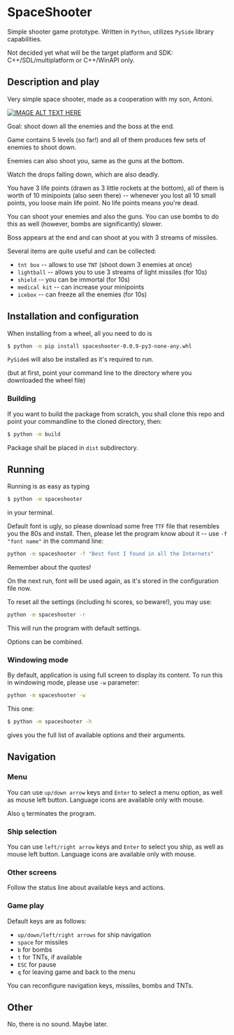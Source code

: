 # SpaceShooter

Simple shooter game prototype. Written in `Python`, utilizes `PySide` library capabilities.

Not decided yet what will be the target platform and SDK: C++/SDL/multiplatform or C++/WinAPI only.

## Description and play

Very simple space shooter, made as a cooperation with my son, Antoni.

[![IMAGE ALT TEXT HERE](https://img.youtube.com/vi/plLSaAU3At8/0.jpg)](https://www.youtube.com/watch?v=plLSaAU3At8)

Goal: shoot down all the enemies and the boss at the end.

Game contains 5 levels (so far!) and all of them produces few sets of enemies to shoot down.

Enemies can also shoot you, same as the guns at the bottom.

Watch the drops falling down, which are also deadly.

You have 3 life points (drawn as 3 little rockets at the bottom), all of them is worth of 10 minipoints
(also seen there) -- whenever you lost all 10 small points, you loose main life point. No life points means you're dead.

You can shoot your enemies and also the guns. You can use bombs to do this as well (however, bombs are significantly)
slower.

Boss appears at the end and can shoot at you with 3 streams of missiles.

Several items are quite useful and can be collected:
* `tnt box` -- allows to use `TNT` (shoot down 3 enemies at once)
* `lightball` -- allows you to use 3 streams of light missiles (for 10s)
* `shield` -- you can be immortal (for 10s)
* `medical kit` -- can increase your minipoints
* `icebox` -- can freeze all the enemies (for 10s)

## Installation and configuration

When installing from a wheel, all you need to do is

```bash
$ python -m pip install spaceshooter-0.0.9-py3-none-any.whl
```

`PySide6` will also be installed as it's required to run.

(but at first, point your command line to the directory where you downloaded the wheel file)

### Building

If you want to build the package from scratch, you shall clone this repo and point your commandline to the cloned directory, then:

```bash
$ python -m build
```

Package shall be placed in `dist` subdirectory.

## Running

Running is as easy as typing

```bash
$ python -m spaceshooter
```

in your terminal.

Default font is ugly, so please download some free `TTF` file that resembles you the 80s and install.
Then, please let the program know about it -- use `-f "font name"` in the command line:

```bash
python -m spaceshooter -f "Best font I found in all the Internets"
```

Remember about the quotes!

On the next run, font will be used again, as it's stored in the configuration file now.

To reset all the settings (including hi scores, so beware!), you may use:

```bash
python -m spaceshooter -r
```

This will run the program with default settings.

Options can be combined.

### Windowing mode

By default, application is using full screen to display its content. To run this in windowing mode, please use `-w` parameter:

```bash
python -m spaceshooter -w
```

This one:
```bash
$ python -m spaceshooter -h
```
gives you the full list of available options and their arguments.

## Navigation

### Menu

You can use `up/down arrow` keys and `Enter` to select a menu option, as well as mouse left button.
Language icons are available only with mouse.

Also `q` terminates the program.

### Ship selection

You can use `left/right arrow` keys and `Enter` to select you ship, as well as mouse left button.
Language icons are available only with mouse.

### Other screens

Follow the status line about available keys and actions.

### Game play

Default keys are as follows:

* `up/down/left/right arrows` for ship navigation
* `space` for missiles
* `b` for bombs
* `t` for TNTs, if available
* `ESC` for pause
* `q` for leaving game and back to the menu

You can reconfigure navigation keys, missiles, bombs and TNTs.

## Other

No, there is no sound. Maybe later.